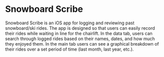 # Snowboard Scribe
Snowboard Scribe is an iOS app for logging and reviewing past snowboard/ski rides. The app is designed so that users can easily record their rides while waiting in line for the chairlift. In the data tab, users can search through logged rides based on their names, dates, and how much they enjoyed them. In the main tab users can see a graphical breakdown of their rides over a set period of time (last month, last year, etc.).
